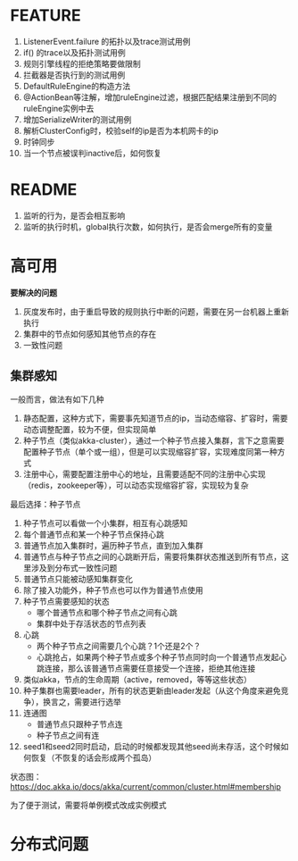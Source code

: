 # FEATURE

1. ListenerEvent.failure 的拓扑以及trace测试用例
2. if() 的trace以及拓扑测试用例
3. 规则引擎线程的拒绝策略要做限制
4. 拦截器是否执行到的测试用例
5. DefaultRuleEngine的构造方法
6. @ActionBean等注解，增加ruleEngine过滤，根据匹配结果注册到不同的ruleEngine实例中去
7. 增加SerializeWriter的测试用例
8. 解析ClusterConfig时，校验self的ip是否为本机网卡的ip
9. 时钟同步
10. 当一个节点被误判inactive后，如何恢复

# README

1. 监听的行为，是否会相互影响
2. 监听的执行时机，global执行次数，如何执行，是否会merge所有的变量


# 高可用

__要解决的问题__

1. 灰度发布时，由于重启导致的规则执行中断的问题，需要在另一台机器上重新执行
1. 集群中的节点如何感知其他节点的存在
1. 一致性问题

## 集群感知

一般而言，做法有如下几种

1. 静态配置，这种方式下，需要事先知道节点的ip，当动态缩容、扩容时，需要动态调整配置，较为不便，但实现简单
1. 种子节点（类似akka-cluster），通过一个种子节点接入集群，言下之意需要配置种子节点（单个或一组），但是可以实现缩容扩容，实现难度同第一种方式
1. 注册中心，需要配置注册中心的地址，且需要适配不同的注册中心实现（redis，zookeeper等），可以动态实现缩容扩容，实现较为复杂

最后选择：种子节点

1. 种子节点可以看做一个小集群，相互有心跳感知
1. 每个普通节点和某一个种子节点保持心跳
1. 普通节点加入集群时，遍历种子节点，直到加入集群
1. 普通节点与种子节点之间的心跳断开后，需要将集群状态推送到所有节点，这里涉及到分布式一致性问题
1. 普通节点只能被动感知集群变化
1. 除了接入功能外，种子节点也可以作为普通节点使用
1. 种子节点需要感知的状态
    * 哪个普通节点和哪个种子节点之间有心跳
    * 集群中处于存活状态的节点列表
1. 心跳
    * 两个种子节点之间需要几个心跳？1个还是2个？
    * 心跳抢占，如果两个种子节点或多个种子节点同时向一个普通节点发起心跳连接，那么该普通节点需要任意接受一个连接，拒绝其他连接
1. 类似akka，节点的生命周期（active，removed，等等这些状态）
1. 种子集群也需要leader，所有的状态更新由leader发起（从这个角度来避免竞争），换言之，需要进行选举
1. 连通图
    * 普通节点只跟种子节点连
    * 种子节点之间有连
1. seed1和seed2同时启动，启动的时候都发现其他seed尚未存活，这个时候如何恢复（不恢复的话会形成两个孤岛）

状态图：https://doc.akka.io/docs/akka/current/common/cluster.html#membership

为了便于测试，需要将单例模式改成实例模式

# 分布式问题
